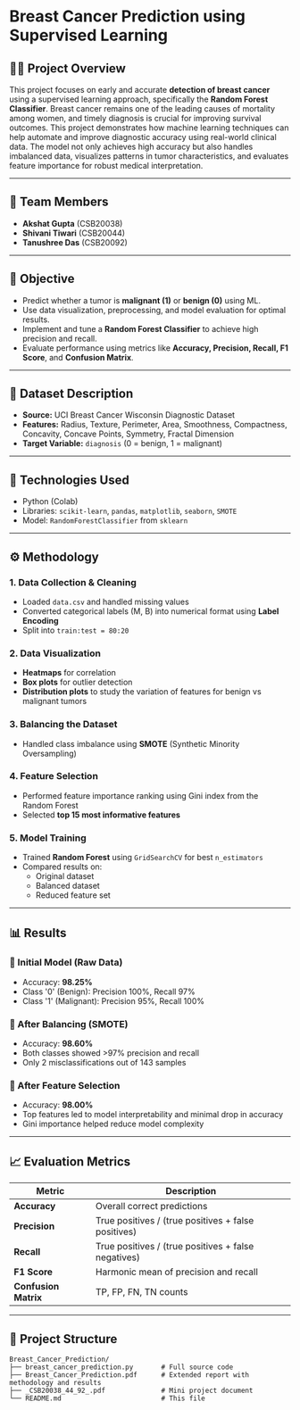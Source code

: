 # Breast Cancer Prediction using Supervised Learning

## 👩‍⚕️ Project Overview

This project focuses on early and accurate **detection of breast cancer** using a supervised learning approach, specifically the **Random Forest Classifier**. Breast cancer remains one of the leading causes of mortality among women, and timely diagnosis is crucial for improving survival outcomes. This project demonstrates how machine learning techniques can help automate and improve diagnostic accuracy using real-world clinical data. The model not only achieves high accuracy but also handles imbalanced data, visualizes patterns in tumor characteristics, and evaluates feature importance for robust medical interpretation.

---

## 📌 Team Members

- **Akshat Gupta** (CSB20038)  
- **Shivani Tiwari** (CSB20044)  
- **Tanushree Das** (CSB20092)  

---

## 🎯 Objective

- Predict whether a tumor is **malignant (1)** or **benign (0)** using ML.
- Use data visualization, preprocessing, and model evaluation for optimal results.
- Implement and tune a **Random Forest Classifier** to achieve high precision and recall.
- Evaluate performance using metrics like **Accuracy, Precision, Recall, F1 Score**, and **Confusion Matrix**.

---

## 🧪 Dataset Description

- **Source:** UCI Breast Cancer Wisconsin Diagnostic Dataset  
- **Features:** Radius, Texture, Perimeter, Area, Smoothness, Compactness, Concavity, Concave Points, Symmetry, Fractal Dimension  
- **Target Variable:** `diagnosis` (0 = benign, 1 = malignant)  


---

## 🧰 Technologies Used

- Python (Colab)
- Libraries: `scikit-learn`, `pandas`, `matplotlib`, `seaborn`, `SMOTE`
- Model: `RandomForestClassifier` from `sklearn`

---

## ⚙️ Methodology

### 1. Data Collection & Cleaning
- Loaded `data.csv` and handled missing values
- Converted categorical labels (M, B) into numerical format using **Label Encoding**
- Split into `train:test = 80:20`

### 2. Data Visualization
- **Heatmaps** for correlation
- **Box plots** for outlier detection
- **Distribution plots** to study the variation of features for benign vs malignant tumors

### 3. Balancing the Dataset
- Handled class imbalance using **SMOTE** (Synthetic Minority Oversampling)

### 4. Feature Selection
- Performed feature importance ranking using Gini index from the Random Forest
- Selected **top 15 most informative features**

### 5. Model Training
- Trained **Random Forest** using `GridSearchCV` for best `n_estimators`
- Compared results on:
  - Original dataset
  - Balanced dataset
  - Reduced feature set

---

## 📊 Results

### 🔸 Initial Model (Raw Data)
- Accuracy: **98.25%**
- Class '0' (Benign): Precision 100%, Recall 97%
- Class '1' (Malignant): Precision 95%, Recall 100%

### 🔸 After Balancing (SMOTE)
- Accuracy: **98.60%**
- Both classes showed >97% precision and recall
- Only 2 misclassifications out of 143 samples

### 🔸 After Feature Selection
- Accuracy: **98.00%**
- Top features led to model interpretability and minimal drop in accuracy
- Gini importance helped reduce model complexity

---

## 📈 Evaluation Metrics

| Metric       | Description |
|--------------|-------------|
| **Accuracy** | Overall correct predictions |
| **Precision** | True positives / (true positives + false positives) |
| **Recall**   | True positives / (true positives + false negatives) |
| **F1 Score** | Harmonic mean of precision and recall |
| **Confusion Matrix** | TP, FP, FN, TN counts |

---

## 📂 Project Structure

```plaintext
Breast_Cancer_Prediction/
├── breast_cancer_prediction.py       # Full source code
├── Breast_Cancer_Prediction.pdf      # Extended report with methodology and results
├── _CSB20038_44_92_.pdf              # Mini project document
└── README.md                         # This file

